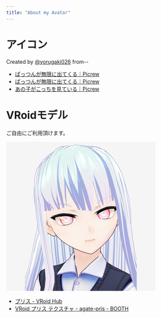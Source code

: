```yaml
---
title: "About my Avatar"
---
```


# アイコン

Created by [@yorugaki026](https://twitter.com/yorugaki026) from--

- [ぱっつんが無限に出てくる｜Picrew](https://picrew.me/share?cd=6qJM6KOxyq)
- [ぱっつんが無限に出てくる｜Picrew](https://picrew.me/share?cd=8yTK6fgljj)
- [あの子がこっちを見ている｜Picrew](https://picrew.me/share?cd=zOtJq14Sej)

# VRoidモデル

ご自由にご利用頂けます。

[![](/images/6134557263979331819.png)](https://hub.vroid.com/characters/530942127357456137)

- [プリス - VRoid Hub](https://hub.vroid.com/characters/530942127357456137)
- [VRoid プリス テクスチャ - agate-pris - BOOTH](https://booth.pm/ja/items/1257996)
